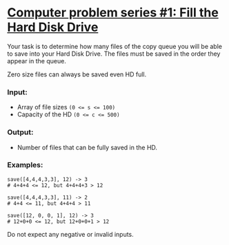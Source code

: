 # [Computer problem series #1: Fill the Hard Disk Drive](https://www.codewars.com/kata/computer-problem-series-number-1-fill-the-hard-disk-drive "https://www.codewars.com/kata/5d49c93d089c6e000ff8428c")

Your task is to determine how many files of the copy queue you will be able to save into your Hard
Disk Drive. The files must be saved in the order they appear in the queue.

Zero size files can always be saved even HD full.

### Input:

* Array of file sizes `(0 <= s <= 100)`
* Capacity of the HD `(0 <= c <= 500)`

### Output:

* Number of files that can be fully saved in the HD.

### Examples:

```
save([4,4,4,3,3], 12) -> 3
# 4+4+4 <= 12, but 4+4+4+3 > 12
```

```
save([4,4,4,3,3], 11) -> 2
# 4+4 <= 11, but 4+4+4 > 11
```

```
save([12, 0, 0, 1], 12) -> 3
# 12+0+0 <= 12, but 12+0+0+1 > 12
```

Do not expect any negative or invalid inputs.